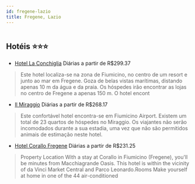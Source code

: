 ```yaml
---
id: fregene-lazio
title: Fregene, Lazio
---
```


<center><img src="http://photos.hotelbeds.com/giata/13/135819/135819a_hb_a_001.jpg" alt="" /></center>


## Hotéis ⭐️⭐️⭐️

-    [Hotel La Conchiglia](https://www.hurb.com/aud/https://www.hurb.com/hoteis/fregene/hotel-la-conchiglia-JNP-JP051081?cmp=18055) Diárias a partir de R$299.37
   > Este hotel localiza-se na zona de Fiumicino, no centro de um resort e junto ao mar em Fregene. Goza de belas vistas marítimas, distando apenas 10 m da água e da praia. Os hóspedes irão encontrar as lojas no centro de Fregene a apenas 150 m. O hotel encont
-    [Il Miraggio](https://www.hurb.com/aud/https://www.hurb.com/hoteis/fregene/il-miraggio-JNP-JP153876?cmp=18055) Diárias a partir de R$268.17
   > Este confortável hotel encontra-se em Fiumicino Airport. Existem um total de 23 quartos de hóspedes no Miraggio. Os viajantes não serão incomodados durante a sua estadia, uma vez que não são permitidos animais de estimação neste hotel. 
-    [Hotel Corallo Fregene](https://www.hurb.com/aud/https://www.hurb.com/hoteis/fregene/hotel-corallo-fregene-JNP-JP716092?cmp=18055) Diárias a partir de R$231.25
   > Property Location With a stay at Corallo in Fiumicino (Fregene), you&apos;ll be minutes from Macchiagrande Oasis. This hotel is within the vicinity of da Vinci Market Central and Parco Leonardo.Rooms Make yourself at home in one of the 44 air-conditioned 
